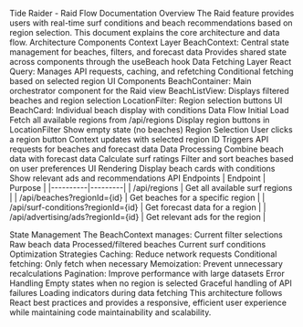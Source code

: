 Tide Raider - Raid Flow Documentation
Overview
The Raid feature provides users with real-time surf conditions and beach recommendations based on region selection. This document explains the core architecture and data flow.
Architecture Components
Context Layer
BeachContext: Central state management for beaches, filters, and forecast data
Provides shared state across components through the useBeach hook
Data Fetching Layer
React Query: Manages API requests, caching, and refetching
Conditional fetching based on selected region
UI Components
BeachContainer: Main orchestrator component for the Raid view
BeachListView: Displays filtered beaches and region selection
LocationFilter: Region selection buttons UI
BeachCard: Individual beach display with conditions
Data Flow
Initial Load
Fetch all available regions from /api/regions
Display region buttons in LocationFilter
Show empty state (no beaches)
Region Selection
User clicks a region button
Context updates with selected region ID
Triggers API requests for beaches and forecast data
Data Processing
Combine beach data with forecast data
Calculate surf ratings
Filter and sort beaches based on user preferences
UI Rendering
Display beach cards with conditions
Show relevant ads and recommendations
API Endpoints
| Endpoint | Purpose |
|----------|---------|
| /api/regions | Get all available surf regions |
| /api/beaches?regionId={id} | Get beaches for a specific region |
| /api/surf-conditions?regionId={id} | Get forecast data for a region |
| /api/advertising/ads?regionId={id} | Get relevant ads for the region |

State Management
The BeachContext manages:
Current filter selections
Raw beach data
Processed/filtered beaches
Current surf conditions
Optimization Strategies
Caching: Reduce network requests
Conditional fetching: Only fetch when necessary
Memoization: Prevent unnecessary recalculations
Pagination: Improve performance with large datasets
Error Handling
Empty states when no region is selected
Graceful handling of API failures
Loading indicators during data fetching
This architecture follows React best practices and provides a responsive, efficient user experience while maintaining code maintainability and scalability.

